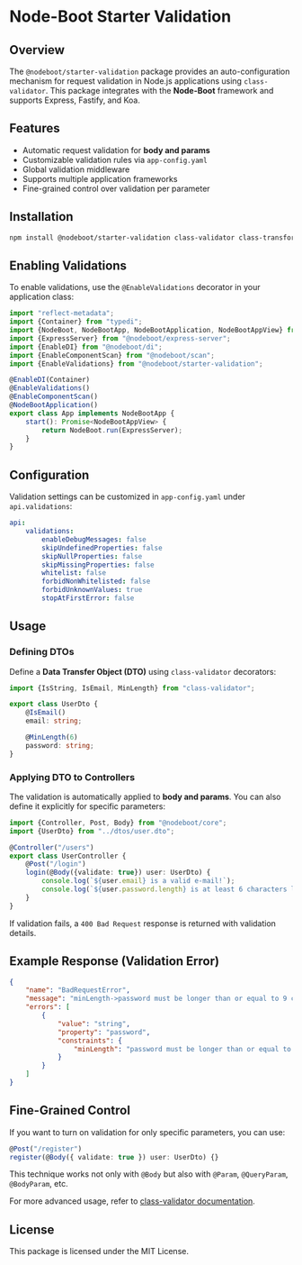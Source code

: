 # Node-Boot Starter Validation

## Overview

The `@nodeboot/starter-validation` package provides an auto-configuration mechanism for request validation in Node.js applications using `class-validator`. This package integrates with the **Node-Boot** framework and supports Express, Fastify, and Koa.

## Features

-   Automatic request validation for **body and params**
-   Customizable validation rules via `app-config.yaml`
-   Global validation middleware
-   Supports multiple application frameworks
-   Fine-grained control over validation per parameter

## Installation

```sh
npm install @nodeboot/starter-validation class-validator class-transformer
```

## Enabling Validations

To enable validations, use the `@EnableValidations` decorator in your application class:

```typescript
import "reflect-metadata";
import {Container} from "typedi";
import {NodeBoot, NodeBootApp, NodeBootApplication, NodeBootAppView} from "@nodeboot/core";
import {ExpressServer} from "@nodeboot/express-server";
import {EnableDI} from "@nodeboot/di";
import {EnableComponentScan} from "@nodeboot/scan";
import {EnableValidations} from "@nodeboot/starter-validation";

@EnableDI(Container)
@EnableValidations()
@EnableComponentScan()
@NodeBootApplication()
export class App implements NodeBootApp {
    start(): Promise<NodeBootAppView> {
        return NodeBoot.run(ExpressServer);
    }
}
```

## Configuration

Validation settings can be customized in `app-config.yaml` under `api.validations`:

```yaml
api:
    validations:
        enableDebugMessages: false
        skipUndefinedProperties: false
        skipNullProperties: false
        skipMissingProperties: false
        whitelist: false
        forbidNonWhitelisted: false
        forbidUnknownValues: true
        stopAtFirstError: false
```

## Usage

### Defining DTOs

Define a **Data Transfer Object (DTO)** using `class-validator` decorators:

```typescript
import {IsString, IsEmail, MinLength} from "class-validator";

export class UserDto {
    @IsEmail()
    email: string;

    @MinLength(6)
    password: string;
}
```

### Applying DTO to Controllers

The validation is automatically applied to **body and params**. You can also define it explicitly for specific parameters:

```typescript
import {Controller, Post, Body} from "@nodeboot/core";
import {UserDto} from "../dtos/user.dto";

@Controller("/users")
export class UserController {
    @Post("/login")
    login(@Body({validate: true}) user: UserDto) {
        console.log(`${user.email} is a valid e-mail!`);
        console.log(`${user.password.length} is at least 6 characters long!`);
    }
}
```

If validation fails, a `400 Bad Request` response is returned with validation details.

## Example Response (Validation Error)

```json
{
    "name": "BadRequestError",
    "message": "minLength->password must be longer than or equal to 9 characters",
    "errors": [
        {
            "value": "string",
            "property": "password",
            "constraints": {
                "minLength": "password must be longer than or equal to 9 characters"
            }
        }
    ]
}
```

## Fine-Grained Control

If you want to turn on validation for only specific parameters, you can use:

```typescript
@Post("/register")
register(@Body({ validate: true }) user: UserDto) {}
```

This technique works not only with `@Body` but also with `@Param`, `@QueryParam`, `@BodyParam`, etc.

For more advanced usage, refer to [class-validator documentation](https://github.com/typestack/class-validator).

## License

This package is licensed under the MIT License.
